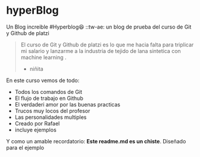 # hyperBlog
Un Blog increible
#Hyperblog:laughing: ::tw-ae:
un blog de prueba del curso de Git y Github de platzi
>El curso de Git y Github de platzi es lo que me hacia falta para triplicar mi salario y lanzarme a la industria de tejido de lana sintetica con machine learning .
>- niñita

En este curso vemos de todo:
* Todos los  comandos de Git
* El flujo de trabajo en Github
* El verdaderi amor por las buenas practicas
* Trucos muy locos del profesor
* Las personalidades multiples 
* Creado por Rafael
* incluye ejemplos

Y como un amable recordatorio: **Este readme.md es un chiste**.  Diseñado para el ejemplo